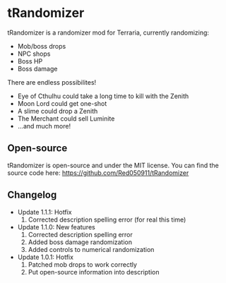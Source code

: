 # tRandomizer
tRandomizer is a randomizer mod for Terraria, currently randomizing:
- Mob/boss drops
- NPC shops
- Boss HP
- Boss damage

There are endless possibilites!
- Eye of Cthulhu could take a long time to kill with the Zenith
- Moon Lord could get one-shot
- A slime could drop a Zenith
- The Merchant could sell Luminite
- ...and much more!
## Open-source
tRandomizer is open-source and under the MIT license. You can find the source code here: https://github.com/Red050911/tRandomizer
## Changelog
- Update 1.1.1: Hotfix
	1. Corrected description spelling error (for real this time)
- Update 1.1.0: New features
	1. Corrected description spelling error
	2. Added boss damage randomization
	3. Added controls to numerical randomization
- Update 1.0.1: Hotfix
	1. Patched mob drops to work correctly
	2. Put open-source information into description
